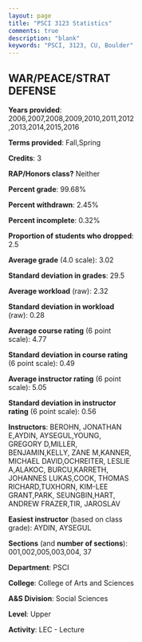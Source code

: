 ```yaml
---
layout: page
title: "PSCI 3123 Statistics"
comments: true
description: "blank"
keywords: "PSCI, 3123, CU, Boulder"
--- 
```

<head>
<script src="https://ajax.googleapis.com/ajax/libs/jquery/2.1.3/jquery.min.js"></script>
<script src="https://dl.dropboxusercontent.com/s/pc42nxpaw1ea4o9/highcharts.js?dl=0"></script>
<!-- <script src="../assets/js/highcharts.js"></script> -->
<style type="text/css">@font-face {
	font-family: "Bebas Neue";
	src: url(https://www.filehosting.org/file/details/544349/BebasNeue%20Regular.otf) format("opentype");
	}
	h1.Bebas { 
		font-family: "Bebas Neue", Verdana, Tahoma;
	}
</style>
</head>
<body>
	<div id="container" style="float: right; width: 45%; height: 88%; margin-left: 2.5%; margin-right: 2.5%;"></div>
	<script language="JavaScript">
		$(document).ready(function() {
		var chart = {type: 'column'};
		var title = {text: 'Grade Distribution'};
		var xAxis = {categories: ['A','B','C','D','F'],crosshair: true};
		var yAxis = {min: 0,title: {text: 'Percentage'}};
		var tooltip = {headerFormat: '<center><b><span style="font-size:20px">{point.key}</span></b></center>',
		               pointFormat: '<td style="padding:0"><b>{point.y:.1f}%</b></td>',
		               footerFormat: '</table>',shared: true,useHTML: true};
		var plotOptions = {column: {pointPadding: 0.0,borderWidth: 0}};  
		var credits = {enabled: false};var series= [{name: 'Percent',data: [32.11,45.02,18.1,2.45,2.32,]}];
		var json = {};
		json.chart = chart;
		json.title = title;
		json.tooltip = tooltip;
		json.xAxis = xAxis;
		json.yAxis = yAxis;  
		json.series = series;
		json.plotOptions = plotOptions;  
		json.credits = credits;
		$('#container').highcharts(json);
	});
	</script>
</body>
			   
## WAR/PEACE/STRAT DEFENSE

**Years provided**: 2006,2007,2008,2009,2010,2011,2012,2013,2014,2015,2016

**Terms provided**: Fall,Spring

**Credits**: 3

**RAP/Honors class?** Neither

**Percent grade**: 99.68%

**Percent withdrawn**: 2.45%

**Percent incomplete**: 0.32%

**Proportion of students who dropped**: 2.5

**Average grade** (4.0 scale): 3.02

**Standard deviation in grades**: 29.5

**Average workload** (raw): 2.32

**Standard deviation in workload** (raw): 0.28

**Average course rating** (6 point scale): 4.77

**Standard deviation in course rating** (6 point scale): 0.49

**Average instructor rating** (6 point scale): 5.05

**Standard deviation in instructor rating** (6 point scale): 0.56

**Instructors**: BEROHN, JONATHAN E,AYDIN, AYSEGUL,YOUNG, GREGORY D,MILLER, BENJAMIN,KELLY, ZANE M,KANNER, MICHAEL DAVID,OCHREITER, LESLIE A,ALAKOC, BURCU,KARRETH, JOHANNES LUKAS,COOK, THOMAS RICHARD,TUXHORN, KIM-LEE GRANT,PARK, SEUNGBIN,HART, ANDREW FRAZER,TIR, JAROSLAV

**Easiest instructor** (based on class grade): AYDIN, AYSEGUL

**Sections** (and **number of sections**): 001,002,005,003,004, 37

**Department**: PSCI

**College**: College of Arts and Sciences

**A&S Division**: Social Sciences

**Level**: Upper

**Activity**: LEC - Lecture